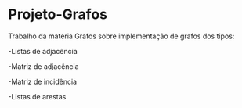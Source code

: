 # Projeto-Grafos

Trabalho da materia Grafos sobre implementação de grafos dos tipos:  
 
 -Listas de adjacência  
 
 -Matriz de adjacência  
 
 -Matriz de incidência  
 
 -Listas de arestas
